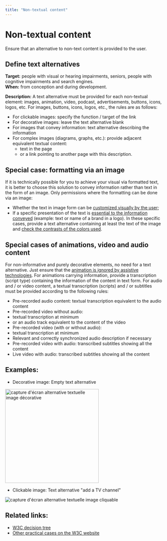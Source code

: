 ```yaml
---
title: "Non-textual content"
---
```


# Non-textual content

<p class="lead">Ensure that an alternative to non-text content is provided to the user.</p>



## Define text alternatives

**Target:** people with visual or hearing impairments, seniors, people with cognitive impairments and search engines.  
**When:** from conception and during development.

**Description:**
A text alternative must be provided for each non-textual element: images, animation, video, podcast, advertisements, buttons, icons, logos, etc.
For images, buttons, icons, logos, etc., the rules are as follows:
* For clickable images: specify the function / target of the link
* For decorative images: leave the text alternative blank
* For images that convey information: text alternative describing the information
* For complex images (diagrams, graphs, etc.): provide adjacent equivalent textual content:
  * text in the page
  * or a link pointing to another page with this description.

## Special case: formatting via an image
If it is technically possible for you to achieve your visual via formatted text, it is better to choose this solution to convey information rather than text in the form of an image.
Only permissions where the formatting can be done via an image:
*	Whether the text in image form can be [customized visually by the user](https://www.w3.org/Translations/NOTE-UNDERSTANDING-WCAG20-fr/visual-audio-contrast-text-presentation.html#visually-customizeddef);
*	If a specific presentation of the text is [essential to the information conveyed](https://www.w3.org/Translations/NOTE-UNDERSTANDING-WCAG20-fr/visual-audio-contrast-text-presentation.html#essentialdef) (example: text or name of a brand in a logo).
In these specific cases, provide a text alternative containing at least the text of the image and [check the contrasts of the colors used](https://a11y-guidelines.orange.com/web_EN/methodes-outils-contrastes.html).


## Special cases of animations, video and audio content
For non-informative and purely decorative elements, no need for a text alternative. Just ensure that the [animation is ignored by assistive technologies](https://a11y-guidelines.orange.com/web_EN/exemples/masquage/index.html).
For animations carrying information, provide a transcription (script type) containing the information of the content in text form.
For audio and / or video content, a textual transcription (scripts) and / or subtitles must be provided according to the following rules: 

*	Pre-recorded audio content: textual transcription equivalent to the audio content
*	Pre-recorded video without audio: 
  * textual transcription at minimum 
  * or an audio track equivalent to the content of the video 
*	Pre-recorded video (with or without audio): 
  * textual transcription at minimum 
  * Relevant and correctly synchronized audio description if necessary 
*	Pre-recorded video with audio: transcribed subtitles showing all the content
*	Live video with audio: transcribed subtitles showing all the content

## Examples: 
* Decorative image: Empty text alternative 
<img alt="capture d'écran alternative textuelle image décorative" src="../../images/alt_text_deco.png" width="300"/> 

* Clickable image: Text alternative "add a TV channel" 
<img alt="capture d'écran alternative textuelle image cliquable" src="../../images/image_cliquable.png"/>

## Related links:
* [W3C decision tree](https://www.w3.org/WAI/tutorials/images/decision-tree/) 
* [Other practical cases on the W3C website](https://www.w3.org/WAI/WCAG21/quickref/#non-text-content)
